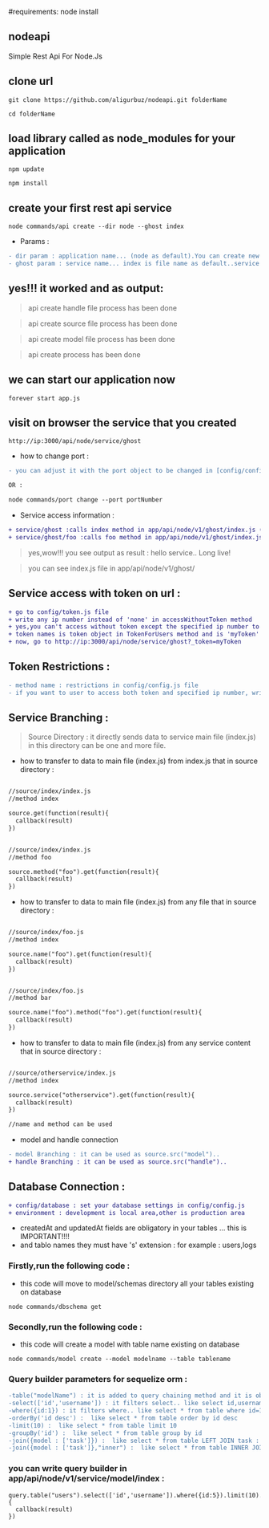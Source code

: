 #requirements:
node install

## nodeapi
Simple Rest Api For Node.Js

## clone url

```
git clone https://github.com/aligurbuz/nodeapi.git folderName

cd folderName

```

## load library called as node_modules for your application

```
npm update

npm install

```

## create your first rest api service

```
node commands/api create --dir node --ghost index

```

* Params :

```diff
- dir param : application name... (node as default).You can create new application name as appname/v1 in app/api
- ghost param : service name... index is file name as default..service wants as obligatory for access (http://ip:3000/api/node/service/ghost)

```


## yes!!! it worked and as output:

> api create handle file process has been done

> api create source file process has been done

> api create model file process has been done

> api create process has been done


## we can start our application now

```
forever start app.js

```



## visit on browser the service that you created

```
http://ip:3000/api/node/service/ghost

```


* how to change port :

```diff
- you can adjust it with the port object to be changed in [config/config.js] file

OR :

node commands/port change --port portNumber

```

* Service access information :

```diff
+ service/ghost :calls index method in app/api/node/v1/ghost/index.js (actually it is service/ghost/index)
+ service/ghost/foo :calls foo method in app/api/node/v1/ghost/index.js

```

>yes,wow!!! you see output as result : hello service.. Long live!

>you can see index.js file in app/api/node/v1/ghost/


## Service access with token on url :

```diff
+ go to config/token.js file
+ write any ip number instead of 'none' in accessWithoutToken method
+ yes,you can't access without token except the specified ip number to service any more
+ token names is token object in TokenForUsers method and is 'myToken' as default
+ now, go to http://ip:3000/api/node/service/ghost?_token=myToken

```


## Token Restrictions :

```diff
- method name : restrictions in config/config.js file
- if you want to user to access both token and specified ip number, write token name to none object restrictions method and change it's ip

```

## Service Branching :

> Source Directory : it directly sends data to service main file (index.js)
> in this directory can be one and more file.

* how to transfer to data to main file (index.js) from index.js that in source directory :

```diff

//source/index/index.js
//method index

source.get(function(result){
  callback(result)
})


//source/index/index.js
//method foo

source.method("foo").get(function(result){
  callback(result)
})

```



* how to transfer to data to main file (index.js) from any file that in source directory :

```diff

//source/index/foo.js
//method index

source.name("foo").get(function(result){
  callback(result)
})


//source/index/foo.js
//method bar

source.name("foo").method("foo").get(function(result){
  callback(result)
})

```


* how to transfer to data to main file (index.js) from any service content that in source directory :

```diff

//source/otherservice/index.js
//method index

source.service("otherservice").get(function(result){
  callback(result)
})

//name and method can be used

```

* model and handle connection

```diff
- model Branching : it can be used as source.src("model")..
+ handle Branching : it can be used as source.src("handle")..

```


## Database Connection :

```diff
+ config/database : set your database settings in config/config.js
+ environment : development is local area,other is production area

```

* createdAt and updatedAt fields are obligatory in your tables ... this is IMPORTANT!!!!
* and tablo names they must have 's' extension : for example : users,logs


### Firstly,run the following code :
* this code will move to model/schemas directory all your tables existing on database

```
node commands/dbschema get

```


### Secondly,run the following code :

* this code will create a model with table name existing on database

```
node commands/model create --model modelname --table tablename

```

### Query builder parameters for sequelize orm :

```diff
-table("modelName") : it is added to query chaining method and it is obligatory
-select(['id','username']) : it filters select.. like select id,username from table
-where({id:1}) : it filters where.. like select * from table where id=1
-orderBy('id desc') :  like select * from table order by id desc
-limit(10) :  like select * from table limit 10
-groupBy('id') :  like select * from table group by id
-join({model : ['task']}) :  like select * from table LEFT JOIN task : it is depend on relationship data in model name (such as hasMany)
-join({model : ['task']},"inner") :  like select * from table INNER JOIN task : it is depend on relationship data in model name (such as hasMany)

```


### you can write query builder in app/api/node/v1/service/model/index :

```
query.table("users").select(['id','username']).where({id:5}).limit(10).get(function(result){
  callback(result)
})

```
